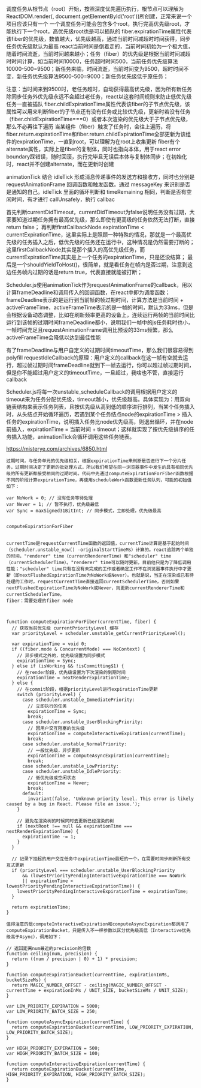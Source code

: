 调度任务从根节点（root）开始，按照深度优先遍历执行，根节点可以理解为ReactDOM.render(<App/>, document.getElementById('root'))所创建，正常来说一个项目应该只有一个
一个调度任务可能会包含多个root，执行完高优先级root，才能执行下一个root，高优先级root也是可以插队的
fiber.expirationTime属性代表该fiber的优先级，数值越大，优先级越高，通过当前时间减超时时间获得，同步任务优先级默认为最高
react当前时间是倒着走的，当前时间初始为一个极大值，随着时间流逝，当前时间越来越小；任务（fiber）的优先级是根据当前时间减超时时间计算，如当前时间10000，任务超时时间500，当前任务优先级算法10000-500=9500；新任务来临，时间流逝，当前时间变为9500，超时时间不变，新任务优先级算法9500-500=9000；新任务优先级低于原任务；

注意：当时间来到9500时，老任务超时，自动获得最高优先级，因为所有新任务除同步任务外优先级永远不会超过老任务，react以这套时间规则来防止低优先级任务一直被插队
fiber.childExpirationTime属性代表该fiber的子节点优先级，该属性可以用来判断fiber的子节点还有没有任务或比较优先级，更新时若没有任务（fiber.childExpirationTime===0）或者本次渲染的优先级大于子节点优先级，那么不必再往下遍历
当某组件（fiber）触发了任务时，会往上遍历，将fiber.return.expirationTime和fiber.return.childExpirationTime全部更新为该组件的expirationTime，一直到root，可以理解为在root上收集更新
fiber有个alternate属性，实际上是fiber的复制体，同时也指向本体，用于react error boundary踩错误，随时回滚，执行完毕且无误后本体与复制体同步；在初始化时，react并不创建alternate，而在更新时创建



animationTick 结合 idleTick 形成消息传递事件的发送方和接收方，同时也分别是 requestAnimationFrame 回调函数和触发函数。通过 messageKey 来识别是否是通知的自己。idleTick 里面的循环判断和 timeRemaining 相同，判断是否有空闲时间，有才进行 callUnsafely，执行 callbac



首先判断currentDidTimeout，currentDidTimeout为false说明任务没有过期，大家要知道过期任务拥有最高优先级，那么即使有更高级的任务依然无法打断，直接return false；
再判断firstCallbackNode.expirationTime < currentExpirationTime，这里实际上是照顾一种特殊的情况，那就是一个最高优先级的任务插入之后，低优先级的任务还在运行中，这种情况是仍然需要打断的；这里firstCallbackNode其实是那个插入的高优先级任务，而currentExpirationTime其实是上一个任务的expirationTime，只是还没结算；
最后是一个shouldYieldToHost()，很简单，就是看任务在帧内是否过期，注意到这边任务帧内过期的话是return true，代表直接就能被打断；



Scheduler.js使用animationTick作为requestAnimationFrame的callback，用以计算frameDeadline和调用传入的回调函数，在react中即为调度函数；frameDeadline表示的是运行到当前帧的帧过期时间，计算方法是当前时间 + activeFrameTime，activeFrameTime表示的是一帧的时间，默认为33ms，但是会根据设备动态调整，比如在刷新频率更高的设备上，连续运行两帧的当前时间比运行到该帧的过期时间frameDeadline都小，说明我们一帧中的js任务耗时也小，一帧时间充足且requestAnimationFrame调用比预设的33ms频繁，那么activeFrameTime会降低以达到最佳性能

有了frameDeadline与用户自定义的过期时间timeoutTime，那么我们很容易得到polyfill requestIdleCallback的原理：用户定义的callback在这一帧有空就去运行，超过帧过期时间frameDeadline就到下一帧去运行，你可以超过帧过期时间，但是你不能超过用户定义的timeoutTime，一旦超过，我啥也不管，直接运行callback



Scheduler.js将每一次unstable_scheduleCallback的调用根据用户定义的timeout来为任务分配优先级，timeout越小，优先级越高。具体实现为：用双向链表结构来表示任务列表，且按优先级从高到低的顺序进行排列，当某个任务插入时，从头结点开始循环遍历，若遇到某个任务结点node的expirationTime > 插入任务的expirationTime，说明插入任务比node优先级高，则退出循环，并在node前插入，expirationTime = 当前时间 + timeout；这样就实现了按优先级排序的任务插入功能，animationTick会循环调用这些任务链表。



https://misterye.com/archives/6850.html



```
过期时间，与任务单元的优先级相关，根据expirationTime来判断是否进行下一个分片任务，过期时间决定了更新的批处理方式，所以我们希望在同一浏览器事件中发生的具有相同优先级的所有更新都接受相同的过期时间。代码中先通过computeExpirationForFiber函数根据不同的阶段计算expirationTime，再使用scheduleWork函数更新任务队列，可能的初始值如下：

var NoWork = 0; // 没有任务等待处理
var Never = 1; // 暂不执行，优先级最低
var Sync = maxSigned31BitInt; // 同步模式，立即处理，优先级最高


computeExpirationForFiber


currentTime是requestCurrentTime函数的返回值，currentTime计算是基于起始时间（scheduler.unstable_now() -originalStartTimeMs）计算的。react追踪两个单独的时间，"renderer" time（currentRendererTime）和"scheduler" time（currentSchedulerTime）。"renderer" time可以随时更新，目前他只是为了降低调用性能；"scheduler" time只有在没有未完成的工作或者确定工作不在浏览器事件执行中才更新（即nextFlushedExpirationTime为NoWork或Never）。也就是说，当正在渲染或已有待处理的工作时，requestCurrentTime直接返回currentSchedulerTime，否则如果nextFlushedExpirationTime为NoWork或Never，则更新currentRendererTime和currentSchedulerTime。
fiber：需要处理的fiber node



function computeExpirationForFiber(currentTime, fiber) {
  // 获取当前优先级 currentPriorityLevel 缓存
  var priorityLevel = scheduler.unstable_getCurrentPriorityLevel(); 

  var expirationTime = void 0;
  if ((fiber.mode & ConcurrentMode) === NoContext) {
    // 异步模式之外的，优先级设置为同步模式
    expirationTime = Sync;
  } else if (isWorking && !isCommitting$1) {
    // 在render阶段，优先级设置为下次渲染的到期时间
    expirationTime = nextRenderExpirationTime;
  } else {
    // 在commit阶段，根据priorityLevel进行expirationTime更新
    switch (priorityLevel) {
      case scheduler.unstable_ImmediatePriority:
        // 立即执行的任务
        expirationTime = Sync;
        break;
      case scheduler.unstable_UserBlockingPriority:
        // 因用户交互阻塞的优先级
        expirationTime = computeInteractiveExpiration(currentTime);
        break;
      case scheduler.unstable_NormalPriority:
        // 一般优先级，异步更新
        expirationTime = computeAsyncExpiration(currentTime);
        break;
      case scheduler.unstable_LowPriority:
      case scheduler.unstable_IdlePriority:
        // 低优先级或空闲状态
        expirationTime = Never;
        break;
      default:
        invariant(false, 'Unknown priority level. This error is likely caused by a bug in React. Please file an issue.');
    }

    // 避免在渲染树的时候同时去更新已经渲染的树
    if (nextRoot !== null && expirationTime === nextRenderExpirationTime) {
      expirationTime -= 1;
    }
  }

  // 记录下挂起的用户交互任务中expirationTime最短的一个，在需要时同步刷新所有交互式更新
  if (priorityLevel === scheduler.unstable_UserBlockingPriority 
      && (lowestPriorityPendingInteractiveExpirationTime === NoWork 
      || expirationTime < lowestPriorityPendingInteractiveExpirationTime)) {
    lowestPriorityPendingInteractiveExpirationTime = expirationTime;
  }

  return expirationTime;
}

值得注意的是computeInteractiveExpiration和computeAsyncExpiration都调用了computeExpirationBucket，只是传入不一样参数以区分优先级高低（Interactive优先级高于Async），调用如下：

// 返回距离num最近的precision的倍数
function ceiling(num, precision) {
  return ((num / precision | 0) + 1) * precision;
}

function computeExpirationBucket(currentTime, expirationInMs, bucketSizeMs) {
  return MAGIC_NUMBER_OFFSET - ceiling(MAGIC_NUMBER_OFFSET - currentTime + expirationInMs / UNIT_SIZE, bucketSizeMs / UNIT_SIZE);
}

var LOW_PRIORITY_EXPIRATION = 5000;
var LOW_PRIORITY_BATCH_SIZE = 250;

function computeAsyncExpiration(currentTime) {
  return computeExpirationBucket(currentTime, LOW_PRIORITY_EXPIRATION, LOW_PRIORITY_BATCH_SIZE);
}

var HIGH_PRIORITY_EXPIRATION = 500;
var HIGH_PRIORITY_BATCH_SIZE = 100;

function computeInteractiveExpiration(currentTime) {
  return computeExpirationBucket(currentTime, HIGH_PRIORITY_EXPIRATION, HIGH_PRIORITY_BATCH_SIZE);
}
```
